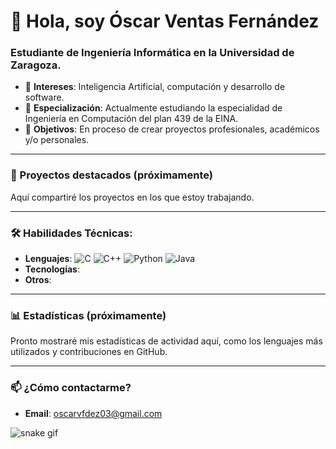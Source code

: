 # 👋 Hola, soy Óscar Ventas Fernández
### Estudiante de Ingeniería Informática en la Universidad de Zaragoza.

- 👀 **Intereses**: Inteligencia Artificial, computación y desarrollo de software.  
- 🚀 **Especialización**: Actualmente estudiando la especialidad de Ingeniería en Computación del plan 439 de la EINA.
- 🌱 **Objetivos**: En proceso de crear proyectos profesionales, académicos y/o personales.

---

### 🌟 Proyectos destacados (próximamente)
Aquí compartiré los proyectos en los que estoy trabajando.

---
### 🛠️ Habilidades Técnicas:
- **Lenguajes**: ![C](https://img.shields.io/badge/C-%23A8B9CC.svg) ![C++](https://img.shields.io/badge/C%2B%2B-%2300599C.svg) ![Python](https://img.shields.io/badge/Python-%2338778C.svg) ![Java](https://img.shields.io/badge/Java-%23E8A317?logo=java&logoColor=white)
- **Tecnologías**:
- **Otros**:

---
### 📊 Estadísticas (próximamente)
Pronto mostraré mis estadísticas de actividad aquí, como los lenguajes más utilizados y contribuciones en GitHub.

---

### 📫 ¿Cómo contactarme?
- **Email**: oscarvfdez03@gmail.com


![snake gif](https://github.com/YOUR_USERNAME/YOUR_USERNAME/blob/output/github-snake-dark.svg)
